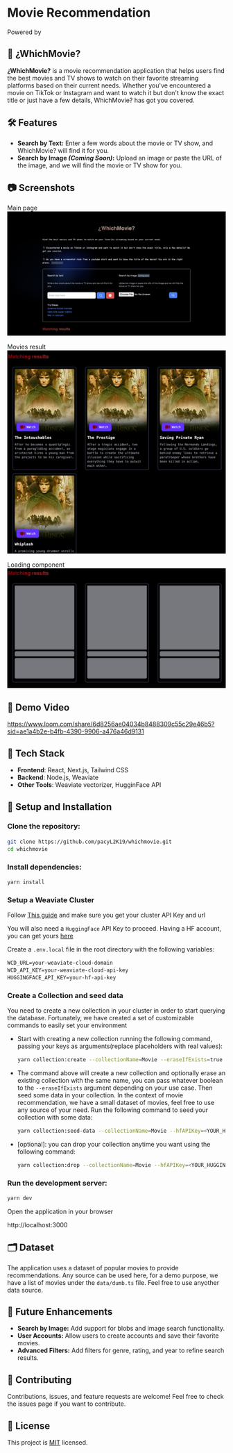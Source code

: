 # Movie Recommendation

Powered by 

## 🎥 ¿WhichMovie?

**¿WhichMovie?** is a movie recommendation application that helps users find the best movies and TV shows to watch on their favorite streaming platforms based on their current needs. Whether you've encountered a movie on TikTok or Instagram and want to watch it but don't know the exact title or just have a few details, WhichMovie? has got you covered.

## 🛠️ Features

- **Search by Text:** Enter a few words about the movie or TV show, and WhichMovie? will find it for you.
- **Search by Image _(Coming Soon)_:** Upload an image or paste the URL of the image, and we will find the movie or TV show for you.

## 📷 Screenshots

Main page
![screenshot](public/main-1.png)

Movies result
![screenshot](public/movies.png)

Loading component
![screenshot](public/loading.png)

## 🎥 Demo Video
https://www.loom.com/share/6d8256ae04034b8488309c55c29e46b5?sid=ae1a4b2e-b4fb-4390-9906-a476a46d9131

## 🚀 Tech Stack

- **Frontend**: React, Next.js, Tailwind CSS
- **Backend**: Node.js, Weaviate
- **Other Tools**: Weaviate vectorizer, HugginFace API

## 🔧 Setup and Installation

### Clone the repository:

```bash
git clone https://github.com/pacyL2K19/whichmovie.git
cd whichmovie
```
### Install dependencies:

```bash
yarn install
```

### Setup a Weaviate Cluster

Follow [This guide](https://weaviate.io/developers/wcs/quickstart) and make sure you get your cluster API Key and url

You will also need a `HuggingFace` API Key to proceed. Having a HF account, you can get yours [here](https://huggingface.co/settings/tokens)

Create a `.env.local` file in the root directory with the following variables:

```md
WCD_URL=your-weaviate-cloud-domain
WCD_API_KEY=your-weaviate-cloud-api-key
HUGGINGFACE_API_KEY=your-hf-api-key
```

### Create a Collection and seed data

You need to create a new collection in your cluster in order to start querying the database.
Fortunately, we have created a set of customizable commands to easily set your environment

- Start with creating a new collection running the following command, passing your keys as arguments(replace placeholders with real values):
    ```bash
    yarn collection:create --collectionName=Movie --eraseIfExists=true --hfAPIKey=<YOUR_HUGGING_FACE_APIKEY> --wcdUrl=<YOUR_WCD_URL> --wcdApiKey=<YOUR_WDC_KEY>
    ```
- The command above will create a new collection and optionally erase an existing collection with the same name, you can pass whatever boolean to the `--eraseIfExists` argument depending on your use case. Then seed some data in your collection. In the context of movie recommendation, we have a small dataset of movies, feel free to use any source of your need. Run the following command to seed your collection with some data:
    ```bash
    yarn collection:seed-data --collectionName=Movie --hfAPIKey=<YOUR_HUGGING_FACE_APIKEY> --wcdUrl=<YOUR_URL> --wcdApiKey=<YOUR_WDC_KEY>
    ```
- [optional]: you can drop your collection anytime you want using the following command:
    ```bash
    yarn collection:drop --collectionName=Movie --hfAPIKey=<YOUR_HUGGING_FACE_APIKEY> --wcdUrl=<YOUR_URL> --wcdApiKey=<YOUR_WDC_KEY>
    ```

### Run the development server:

```bash
yarn dev
```
Open the application in your browser

http://localhost:3000

## 🗂️ Dataset

The application uses a dataset of popular movies to provide recommendations. Any source can be used here, for a demo purpose, we have a list of movies under the `data/dumb.ts` file. Feel free to use anyother data source.

## 🚧 Future Enhancements

- **Search by Image:** Add support for blobs and image search functionality.
- **User Accounts:** Allow users to create accounts and save their favorite movies.
- **Advanced Filters:** Add filters for genre, rating, and year to refine search results.

## 🤝 Contributing

Contributions, issues, and feature requests are welcome! Feel free to check the issues page if you want to contribute.

## 📝 License

This project is [MIT](https://github.com/pacyL2K19/whichmovie/blob/main/LICENSE) licensed.
